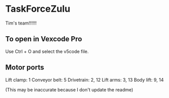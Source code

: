 # TaskForceZulu
Tim's team!!!!!!

## To open in Vexcode Pro
Use Ctrl + O and select the v5code file.

## Motor ports
Lift clamp: 1
Conveyor belt: 5
Drivetrain: 2, 12
Lift arms: 3, 13
Body lift: 9, 14

(This may be inaccurate because I don't update the readme)